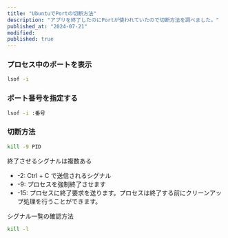 ```yaml
---
title: "UbuntuでPortの切断方法"
description: "アプリを終了したのにPortが使われていたので切断方法を調べました。"
published_at: "2024-07-21"
modified:
published: true
---
```


### プロセス中のポートを表示

```bash
lsof -i
```

### ポート番号を指定する

```bash
lsof -i :番号
```

### 切断方法

```bash
kill -9 PID
```

終了させるシグナルは複数ある

- -2: Ctrl + C で送信されるシグナル
- -9: プロセスを強制終了させます
- -15: プロセスに終了要求を送ります。プロセスは終了する前にクリーンアップ処理を行うことができます。

シグナル一覧の確認方法

```bash
kill -l
```
